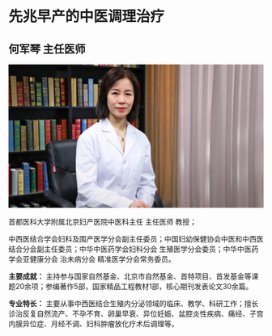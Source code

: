 # 先兆早产的中医调理治疗

## 何军琴 主任医师

![1678505312260](image/c01_93/1678505312260.png)

首都医科大学附属北京妇产医院中医科主任 主任医师 教授；

中西医结合学会妇科及围产医学分会副主任委员；中国妇幼保健协会中医和中西医结合分会副主任委员；中华中医药学会妇科分会 生殖医学分会委员；中华中医药学会亚健康分会 治未病分会 精准医学分会常务委员。


**主要成就：** 主持参与国家自然基金、北京市自然基金、首特项目、首发基金等课题20余项；参编著作5部，国家精品工程教材1部，核心期刊发表论文30余篇。


**专业特长：** 主要从事中西医结合生殖内分泌领域的临床、教学、科研工作；擅长诊治反复自然流产、不孕不育、卵巢早衰、异位妊娠、盆腔炎性疾病、痛经、子宫内膜异位症、月经不调、妇科肿瘤放化疗术后调理等。
